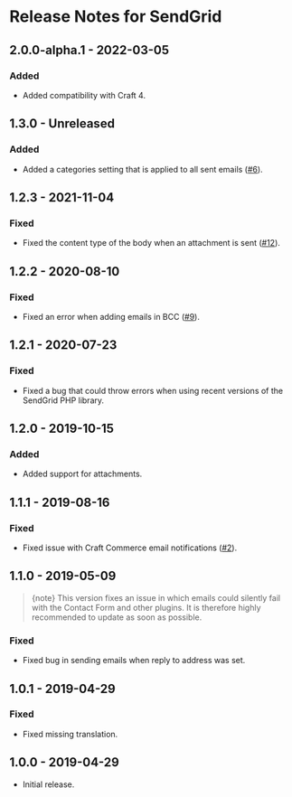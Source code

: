 # Release Notes for SendGrid

## 2.0.0-alpha.1 - 2022-03-05
### Added
- Added compatibility with Craft 4.

## 1.3.0 - Unreleased
### Added
- Added a categories setting that is applied to all sent emails ([#6](https://github.com/putyourlightson/craft-sendgrid/issues/6)).

## 1.2.3 - 2021-11-04
### Fixed
- Fixed the content type of the body when an attachment is sent ([#12](https://github.com/putyourlightson/craft-sendgrid/issues/12)).

## 1.2.2 - 2020-08-10
### Fixed
- Fixed an error when adding emails in BCC ([#9](https://github.com/putyourlightson/craft-sendgrid/issues/9)).

## 1.2.1 - 2020-07-23
### Fixed
- Fixed a bug that could throw errors when using recent versions of the SendGrid PHP library.

## 1.2.0 - 2019-10-15
### Added
- Added support for attachments.

## 1.1.1 - 2019-08-16
### Fixed
- Fixed issue with Craft Commerce email notifications ([#2](https://github.com/putyourlightson/craft-sendgrid/issues/2)).

## 1.1.0 - 2019-05-09
> {note} This version fixes an issue in which emails could silently fail with the Contact Form and other plugins. It is therefore highly recommended to update as soon as possible.

### Fixed
- Fixed bug in sending emails when reply to address was set.

## 1.0.1 - 2019-04-29
### Fixed
- Fixed missing translation.

## 1.0.0 - 2019-04-29
- Initial release.
